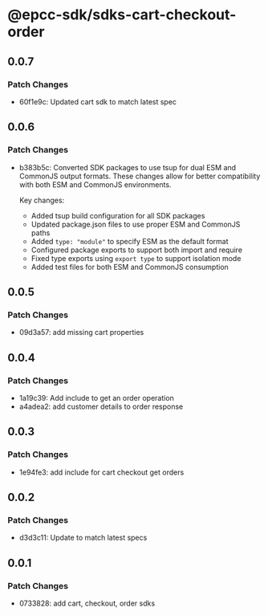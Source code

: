 # @epcc-sdk/sdks-cart-checkout-order

## 0.0.7

### Patch Changes

- 60f1e9c: Updated cart sdk to match latest spec

## 0.0.6

### Patch Changes

- b383b5c: Converted SDK packages to use tsup for dual ESM and CommonJS output formats. These changes allow for better compatibility with both ESM and CommonJS environments.

  Key changes:

  - Added tsup build configuration for all SDK packages
  - Updated package.json files to use proper ESM and CommonJS paths
  - Added `type: "module"` to specify ESM as the default format
  - Configured package exports to support both import and require
  - Fixed type exports using `export type` to support isolation mode
  - Added test files for both ESM and CommonJS consumption

## 0.0.5

### Patch Changes

- 09d3a57: add missing cart properties

## 0.0.4

### Patch Changes

- 1a19c39: Add include to get an order operation
- a4adea2: add customer details to order response

## 0.0.3

### Patch Changes

- 1e94fe3: add include for cart checkout get orders

## 0.0.2

### Patch Changes

- d3d3c11: Update to match latest specs

## 0.0.1

### Patch Changes

- 0733828: add cart, checkout, order sdks
